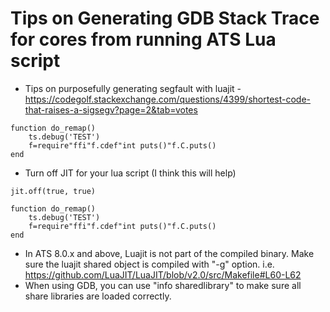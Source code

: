 Tips on Generating GDB Stack Trace for cores from running ATS Lua script
========================================================================
* Tips on purposefully generating segfault with luajit - https://codegolf.stackexchange.com/questions/4399/shortest-code-that-raises-a-sigsegv?page=2&tab=votes
```
function do_remap()
    ts.debug('TEST')
    f=require"ffi"f.cdef"int puts()"f.C.puts()
end
```
* Turn off JIT for your lua script (I think this will help)
```
jit.off(true, true)

function do_remap()
    ts.debug('TEST')
    f=require"ffi"f.cdef"int puts()"f.C.puts()
end
```
* In ATS 8.0.x and above, Luajit is not part of the compiled binary. Make sure the luajit shared object is compiled with "-g" option. i.e. https://github.com/LuaJIT/LuaJIT/blob/v2.0/src/Makefile#L60-L62
* When using GDB, you can use "info sharedlibrary" to make sure all share libraries are loaded correctly. 
